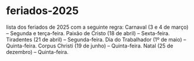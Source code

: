 # feriados-2025
lista dos feriados de 2025 com a seguinte regra:
Carnaval (3 e 4 de março) – Segunda e terça-feira. 
Paixão de Cristo (18 de abril) – Sexta-feira. 
Tiradentes (21 de abril) – Segunda-feira. 
Dia do Trabalhador (1º de maio) – Quinta-feira. 
Corpus Christi (19 de junho) – Quinta-feira. 
Natal (25 de dezembro) – Quinta-feira. 

